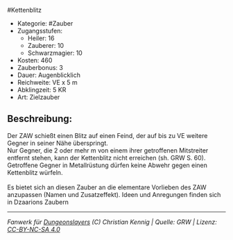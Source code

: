 #Kettenblitz  
- Kategorie: #Zauber  
- Zugangsstufen:  
  - Heiler: 16  
  - Zauberer: 10  
  - Schwarzmagier: 10  
- Kosten: 460  
- Zauberbonus: 3  
- Dauer: Augenblicklich  
- Reichweite: VE x 5 m  
- Abklingzeit: 5 KR  
- Art: Zielzauber     

## Beschreibung:
Der ZAW schießt einen Blitz auf einen Feind, der auf bis zu VE weitere Gegner in seiner Nähe überspringt.<br>Nur Gegner, die 2 oder mehr m von einem ihrer getroffenen Mitstreiter entfernt stehen, kann der Kettenblitz nicht erreichen (sh. GRW S. 60).<br>Getroffene Gegner in Metallrüstung dürfen keine Abwehr gegen einen Kettenblitz würfeln.<br><br>Es bietet sich an diesen Zauber an die elementare Vorlieben des ZAW anzupassen (Namen und Zusatzeffekt). Ideen und Anregungen finden sich in Dzaarions Zaubern


___
*Fanwerk für [Dungeonslayers](https://www.dungeonslayers.net/) (C) Christian Kennig | Quelle: GRW | Lizenz: [CC-BY-NC-SA 4.0](https://creativecommons.org/licenses/by-nc-sa/4.0/deed.de)*